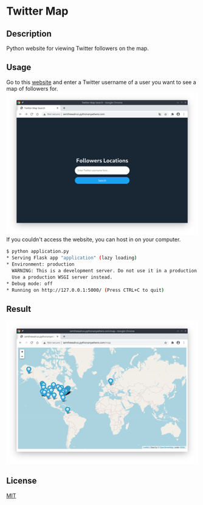 # Twitter Map

## Description
Python website for viewing Twitter followers on the map.

## Usage
Go to this [website](http://iamthewalrus.pythonanywhere.com) and enter a Twitter username of a user you want to see a map of followers for.
![Main Page](images/main_page.png)
If you couldn't access the website, you can host in on your computer.
```bash
$ python application.py
* Serving Flask app "application" (lazy loading)
* Environment: production
  WARNING: This is a development server. Do not use it in a production deployment.
  Use a production WSGI server instead.
* Debug mode: off
* Running on http://127.0.0.1:5000/ (Press CTRL+C to quit)
```
## Result
![Map](images/result.png)

## License
[MIT](LICENSE)